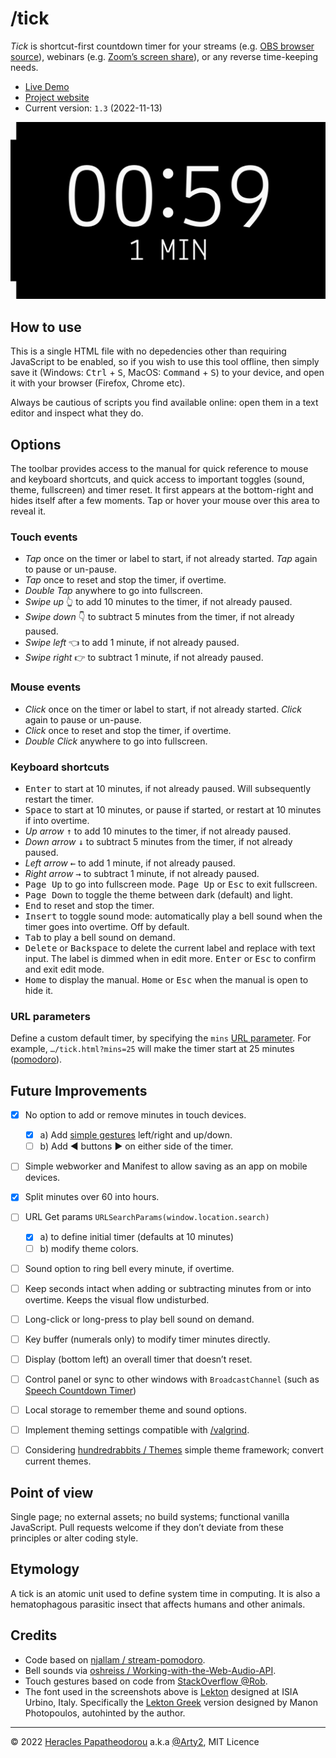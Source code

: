 # /tick

*Tick* is shortcut-first countdown timer for your streams (e.g. [OBS browser source](https://obsproject.com/kb/browser-source)), webinars (e.g. [Zoom’s screen share](https://support.zoom.us/hc/en-us/articles/201362153-Sharing-your-screen-or-desktop-on-Zoom)), or any reverse time-keeping needs.

- [Live Demo](https://rawcdn.githack.com/Arty2/tick/master/tick.html)
- [Project website](https://heracl.es/tick)
- Current version: `1.3` (2022-11-13)

![Screenshot of /tick’s counting down at 59 seconds](./screenshots/ticker-screenshot_01.png)


## How to use

This is a single HTML file with no depedencies other than requiring JavaScript to be enabled, so if you wish to use this tool offline, then simply save it (Windows: <kbd>Ctrl</kbd> + <kbd>S</kbd>, MacOS: <kbd>Command</kbd> + <kbd>S</kbd>) to your device, and open it with your browser (Firefox, Chrome etc).

Always be cautious of scripts you find available online: open them in a text editor and inspect what they do.


## Options

The toolbar provides access to the manual for quick reference to mouse and keyboard shortcuts, and quick access to important toggles (sound, theme, fullscreen) and timer reset. It first appears at the bottom-right and hides itself after a few moments. Tap or hover your mouse over this area to reveal it.

### Touch events

- *Tap* once on the timer or label to start, if not already started. *Tap* again to pause or un-pause.
- *Tap* once to reset and stop the timer, if overtime.
- *Double Tap* anywhere to go into fullscreen.
- *Swipe up* 👆 to add 10 minutes to the timer, if not already paused.
- *Swipe down* 👇 to subtract 5 minutes from the timer, if not already paused.
- *Swipe left* 👈 to add 1 minute, if not already paused.
- *Swipe right* 👉 to subtract 1 minute, if not already paused.

### Mouse events

- *Click* once on the timer or label to start, if not already started. *Click* again to pause or un-pause.
- *Click* once to reset and stop the timer, if overtime.
- *Double Click* anywhere to go into fullscreen.

### Keyboard shortcuts

- <kbd>Enter</kbd> to start at 10 minutes, if not already paused. Will subsequently restart the timer.
- <kbd>Space</kbd> to start at 10 minutes, or pause if started, or restart at 10 minutes if into overtime.
- *Up arrow* <kbd>↑</kbd> to add 10 minutes to the timer, if not already paused.
- *Down arrow* <kbd>↓</kbd> to subtract 5 minutes from the timer, if not already paused.
- *Left arrow* <kbd>←</kbd> to add 1 minute, if not already paused.
- *Right arrow* <kbd>→</kbd> to subtract 1 minute, if not already paused.
- <kbd>Page Up</kbd> to go into fullscreen mode. <kbd>Page Up</kbd> or <kbd>Esc</kbd> to exit fullscreen. 
- <kbd>Page Down</kbd> to toggle the theme between dark (default) and light.
- <kbd>End</kbd> to reset and stop the timer.
- <kbd>Insert</kbd> to toggle sound mode: automatically play a bell sound when the timer goes into overtime. Off by default.
- <kbd>Tab</kbd> to play a bell sound on demand.
- <kbd>Delete</kbd> or <kbd>Backspace</kbd> to delete the current label and replace with text input. The label is dimmed when in edit more. <kbd>Enter</kbd> or <kbd>Esc</kbd> to confirm and exit edit mode.
- <kbd>Home</kbd> to display the manual. <kbd>Home</kbd> or <kbd>Esc</kbd> when the manual is open to hide it.

### URL parameters

Define a custom default timer, by specifying the `mins` [URL parameter](https://developer.mozilla.org/en-US/docs/Learn/Common_questions/What_is_a_URL#parameters). For example, `…/tick.html?mins=25` will make the timer start at 25 minutes ([pomodoro](https://en.wikipedia.org/wiki/Pomodoro_Technique)).


## Future Improvements

- [x] No option to add or remove minutes in touch devices.
	+ [x] a) Add [simple gestures](https://stackoverflow.com/a/62825217) left/right and up/down.
	+ [ ] b) Add ◀ buttons ▶ on either side of the timer.
- [ ] Simple webworker and Manifest to allow saving as an app on mobile devices.
- [x] Split minutes over 60 into hours.
- [ ] URL Get params `URLSearchParams(window.location.search)`
	+ [x] a) to define initial timer (defaults at 10 minutes)
	+ [ ] b) modify theme colors.
- [ ] Sound option to ring bell every minute, if overtime.
- [ ] Keep seconds intact when adding or subtracting minutes from or into overtime. Keeps the visual flow undisturbed.
- [ ] Long-click or long-press to play bell sound on demand.
- [ ] Key buffer (numerals only) to modify timer minutes directly.
- [ ] Display (bottom left) an overall timer that doesn’t reset.
- [ ] Control panel or sync to other windows with `BroadcastChannel` (such as [Speech Countdown Timer](https://obsproject.com/forum/resources/speech-countdown-timer.1179/))
- [ ] Local storage to remember theme and sound options.
- [ ] Implement theming settings compatible with [/valgrind](https://heracl.es/valgrind).
- [ ] Considering [hundredrabbits / Themes](https://github.com/hundredrabbits/Themes) simple theme framework; convert current themes.


## Point of view

Single page; no external assets; no build systems; functional vanilla JavaScript.
Pull requests welcome if they don’t deviate from these principles or alter coding style.


## Etymology

A tick is an atomic unit used to define system time in computing. It is also a hematophagous parasitic insect that affects humans and other animals.

## Credits

- Code based on [njallam / stream-pomodoro](https://github.com/njallam/stream-pomodoro).
- Bell sounds via [oshreiss / Working-with-the-Web-Audio-API](https://github.com/joshreiss/Working-with-the-Web-Audio-API/).
- Touch gestures based on code from [StackOverflow @Rob](https://stackoverflow.com/a/69617795).
- The font used in the screenshots above is [Lekton](https://fonts.google.com/specimen/Lekton) designed at ISIA Urbino, Italy. Specifically the [Lekton Greek](https://www.roleplay.gr/blog/greekifying-lekton-font) version designed by Manon Photopoulos, autohinted by the author.

* * *

© 2022 [Heracles Papatheodorou](https://heracl.es) a.k.a [@Arty2](https://www.twitter.com/Arty2), MIT Licence